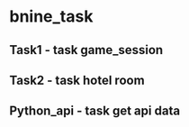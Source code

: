 # bnine_task

## Task1 - task game_session

## Task2 - task hotel room

## Python_api - task get api data